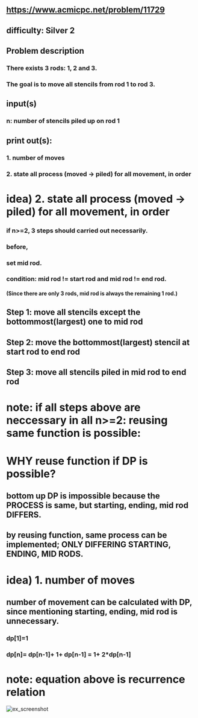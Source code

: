 ## https://www.acmicpc.net/problem/11729
## difficulty: Silver 2

## Problem description
### There exists 3 rods: 1, 2 and 3.
### The goal is to move all stencils from rod 1 to rod 3.

## input(s)
### n: number of stencils piled up on rod 1

## print out(s):
### 1. number of moves
### 2. state all process (moved -> piled) for all movement, in order




# idea) 2. state all process (moved -> piled) for all movement, in order

### if n>=2, 3 steps should carried out necessarily.

### before, 
### set mid rod.
### condition: mid rod != start rod and mid rod != end rod. 
#### (Since there are only 3 rods, mid rod is always the remaining 1 rod.)

## Step 1: move all stencils except the bottommost(largest) one to mid rod
## Step 2: move the bottommost(largest) stencil at start rod to end rod
## Step 3: move all stencils piled in mid rod to end rod


# note: if all steps above are neccessary in all n>=2: reusing same function is possible:



# WHY reuse function if DP is possible?
## bottom up DP is impossible because the PROCESS is same, but starting, ending, mid rod DIFFERS.
## by reusing function, same process can be implemented; ONLY DIFFERING STARTING, ENDING, MID RODS.




# idea) 1. number of moves
## number of movement can be calculated with DP, since mentioning starting, ending, mid rod is unnecessary.

### dp[1]=1
### dp[n]= dp[n-1]+ 1+ dp[n-1] = 1+ 2*dp[n-1]

# note: equation above is recurrence relation


![ex_screenshot](/Users/janna/Documents/GitHub/img/IMG_74940F548304-1.jpeg)


